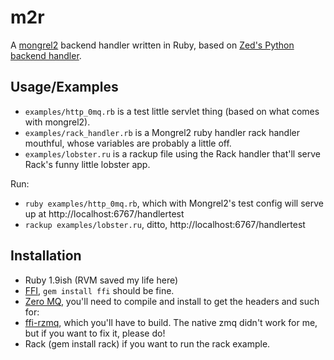 m2r
===

A [mongrel2](http://mongrel2.org/index) backend handler written in Ruby, based on [Zed's Python backend handler](http://mongrel2.org/dir?ci=1bdfff8f050b97df&name=examples/python/mongrel2).

Usage/Examples
-----

* `examples/http_0mq.rb` is a test little servlet thing (based on what comes with mongrel2).
* `examples/rack_handler.rb` is a Mongrel2 ruby handler rack handler mouthful, whose variables are probably a little off.
* `examples/lobster.ru` is a rackup file using the Rack handler that'll serve Rack's funny little lobster app.

Run:
* `ruby examples/http_0mq.rb`, which with Mongrel2's test config will serve up at http://localhost:6767/handlertest
* `rackup examples/lobster.ru`, ditto, http://localhost:6767/handlertest

Installation
------------

* Ruby 1.9ish (RVM saved my life here)
* [FFI](http://github.com/ffi/ffi), `gem install ffi` should be fine.
* [Zero MQ](http://www.zeromq.org/area:download), you'll need to compile and install to get the headers and such for:
* [ffi-rzmq](http://github.com/chuckremes/ffi-rzmq), which you'll have to build. The native zmq didn't work for me, but if you want to fix it, please do!
* Rack (gem install rack) if you want to run the rack example.

